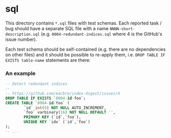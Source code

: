 sql
===

This directory contains `*.sql` files with test schemas. Each reported task / bug should have a separate SQL file with a name `NNNN-short-description.sql` (e.g. `0004-redundant-indices.sql` where 4 is the GitHub's issue number).

Each test schema should be self-contained (e.g. there are no dependencies on other files) and it should be possible to re-apply them, i.e. `DROP TABLE IF EXISTS table-name` statements are there:

### An example

```sql
-- Detect redundant indices
--
-- https://github.com/macbre/index-digest/issues/4
DROP TABLE IF EXISTS `0004-id-foo`;
CREATE TABLE `0004-id-foo` (
        `id` int(9) NOT NULL AUTO_INCREMENT,
        `foo` varbinary(16) NOT NULL DEFAULT '',
        PRIMARY KEY (`id`,`foo`),
        UNIQUE KEY `idx` (`id`,`foo`)
);
-- ...
```
